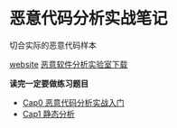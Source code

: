 # 恶意代码分析实战笔记

切合实际的恶意代码样本

[website](https://practicalmalwareanalysis.com/)
[恶意软件分析实验室下载](https://github.com/mikesiko/PracticalMalwareAnalysis-Labs)

**读完一定要做练习题目**

+ [Cap0 恶意代码分析实战入门](https://github.com/yuanyi2000/learningNotes/blob/master/Practical_Malware_Analysis/Cap0)
+ [Cap1 静态分析](https://github.com/yuanyi2000/learningNotes/blob/master/Practical_Malware_Analysis/Cap1)